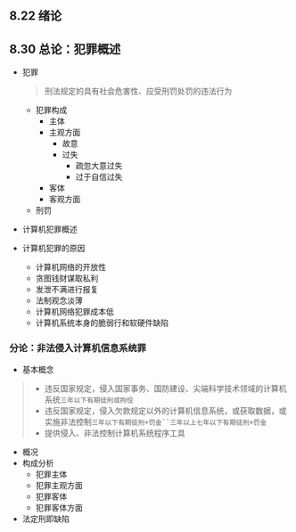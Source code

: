 ## 8.22 绪论 

## 8.30 总论：犯罪概述
- 犯罪
	> 刑法规定的具有社会危害性、应受刑罚处罚的违法行为

	- 犯罪构成
		- 主体
		- 主观方面
			- 故意
			- 过失
				- 疏忽大意过失
				- 过于自信过失
		- 客体
		- 客观方面
	- 刑罚

- 计算机犯罪概述
- 计算机犯罪的原因
	- 计算机网络的开放性
	- 贪图钱财谋取私利
	- 发泄不满进行报复
	- 法制观念淡薄
	- 计算机网络犯罪成本低
	- 计算机系统本身的脆弱行和软硬件缺陷

### 分论：非法侵入计算机信息系统罪
- 基本概念
> 	- 违反国家规定，侵入国家事务、国防建设、尖端科学技术领域的计算机系统`三年以下有期徒刑或拘役`
> 	- 违反国家规定，侵入欠款规定以外的计算机信息系统，或获取数据，或实施非法控制`三年以下有期徒刑+罚金``三年以上七年以下有期徒刑+罚金`
> 	- 提供侵入、非法控制计算机系统程序工具
- 概况
- 构成分析
	- 犯罪主体
	- 犯罪主观方面
	- 犯罪客体
	- 犯罪客体方面
- 法定刑即缺陷
